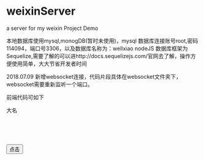 # weixinServer
a server for my weixin Project Demo


本地数据库使用mysql,monogDB(暂时未使用)，mysql 数据库连接账号root,密码114094，端口号3306，以及数据库名称为：wellxiao
nodeJS 数据库框架为Sequelize,需要了解的可以进http://docs.sequelizejs.com/官网去了解，操作方便使用简单，大大节省开发者时间


2018.07.09
新增websocket连接，代码片段具体在websocket文件夹下，websocket需要重新监听一个端口。

前端代码可如下

<!DOCTYPE html>
<html>
  <head>
    <meta charset="utf-8">
    <meta name="viewport" content="width=device-width,initial-scale=1.0">
    <title>vuedemo</title>
  </head>
  <body>
    <div class="value" id="value1">大名</div>
    <div class="value"> 
      <button id="btn">点击</button>
    </div>
  </body>
  <script>
    var mess =document.getElementById("value1");
    if(window.WebSocket){
      var ws = new WebSocket("ws://10.10.20.244:9091");
      ws.onopen = function(e){
        console.log("连接服务器成功！！")
      }
      ws.onclose = function(e){
        console.log("服务器关闭！！");
      }
      ws.onerror=function(e){
          console.log("连接出错！！！")
      }
      ws.onmessage = function(e){
        console.log("111111");
        mess.innerHTML = e.data;
        console.log(e.data);
      }
      document.getElementById("btn").onclick = function(){
        console.log("000000");
        ws.send("我是你大哥")
      }
    }
  </script>
  <style>
  .value{
    width:200px;
    height: 100px;
  }
  </style>
</html>

